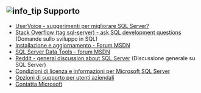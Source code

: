 ##  <a name="infotipmediainfo-tippng-get-help"></a>![info_tip](../media/info-tip.png) Supporto 
- [UserVoice - suggerimenti per migliorare SQL Server?](https://feedback.azure.com/forums/908035-sql-server)
- [Stack Overflow (tag sql-server) - ask SQL development questions](http://stackoverflow.com/questions/tagged/sql-server) (Domande sullo sviluppo in SQL)
- [Installazione e aggiornamento - Forum MSDN](https://social.msdn.microsoft.com/Forums/en-US/home?forum=sqlsetupandupgrade&filter=alltypes&sort=lastpostdesc)
- [SQL Server Data Tools - forum MSDN](https://social.msdn.microsoft.com/Forums/en-US/home?forum=ssdt&filter=alltypes&sort=lastpostdesc)
- [Reddit - general discussion about SQL Server](https://www.reddit.com/r/SQLServer/) (Discussione generale su SQL Server)
- [Condizioni di licenza e informazioni per Microsoft SQL Server](https://www.microsoft.com/download/details.aspx?id=39299)
- [Opzioni di supporto per utenti aziendali](https://support.microsoft.com/gp/support-options-for-business)
- [Contatta Microsoft](https://support.microsoft.com/gp/contactus81?Audience=Commercial)